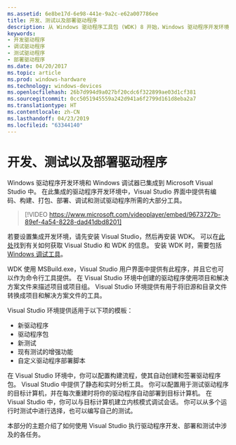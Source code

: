 ```yaml
---
ms.assetid: 6e8be17d-6e98-441e-9a2c-e62a007786ee
title: 开发、测试以及部署驱动程序
description: 从 Windows 驱动程序工具包 (WDK) 8 开始，Windows 驱动程序开发环境和调试器已集成到 Microsoft Visual Studio 中。
keywords:
- 开发驱动程序
- 调试驱动程序
- 测试驱动程序
- 部署驱动程序
ms.date: 04/20/2017
ms.topic: article
ms.prod: windows-hardware
ms.technology: windows-devices
ms.openlocfilehash: 26b7d994d9a027bf20cdc6f322899ae03d1cf381
ms.sourcegitcommit: 0cc5051945559a242d941a6f2799d161d8eba2a7
ms.translationtype: HT
ms.contentlocale: zh-CN
ms.lasthandoff: 04/23/2019
ms.locfileid: "63344140"
---
```

# <a name="developing-testing-and-deploying-drivers"></a>开发、测试以及部署驱动程序

Windows 驱动程序开发环境和 Windows 调试器已集成到 Microsoft Visual Studio 中。 在此集成的驱动程序开发环境中，Visual Studio 界面中提供有编码、构建、打包、部署、调试和测试驱动程序所需的大部分工具。

>[!VIDEO https://www.microsoft.com/videoplayer/embed/9673727b-89ef-4a54-8228-dad41dbd8201]

若要设置集成开发环境，请先安装 Visual Studio，然后再安装 WDK。 可以在[此处](https://go.microsoft.com/fwlink/p/?linkid=239721)找到有关如何获取 Visual Studio 和 WDK 的信息。 安装 WDK 时，需要包括 [Windows 调试工具](https://msdn.microsoft.com/Library/Windows/Hardware/Ff551063)。

WDK 使用 MSBuild.exe，Visual Studio 用户界面中提供有此程序，并且它也可以作为命令行工具提供。 在 Visual Studio 环境中创建的驱动程序使用项目和解决方案文件来描述项目或项目组。 Visual Studio 环境提供有用于将旧源和目录文件转换成项目和解决方案文件的工具。

Visual Studio 环境提供适用于以下项的模板：

-   新驱动程序
-   驱动程序包
-   新测试
-   现有测试的增强功能
-   自定义驱动程序部署脚本

在 Visual Studio 环境中，你可以配置构建流程，使其自动创建和签署驱动程序包。 Visual Studio 中提供了静态和实时分析工具。 你可以配置用于测试驱动程序的目标计算机，并在每次重建时将你的驱动程序自动部署到目标计算机。 在 Visual Studio 中，你可以与目标计算机建立内核模式调试会话。 你可以从多个运行时测试中进行选择，也可以编写自己的测试。

本部分的主题介绍了如何使用 Visual Studio 执行驱动程序开发、部署和测试中涉及的各任务。



